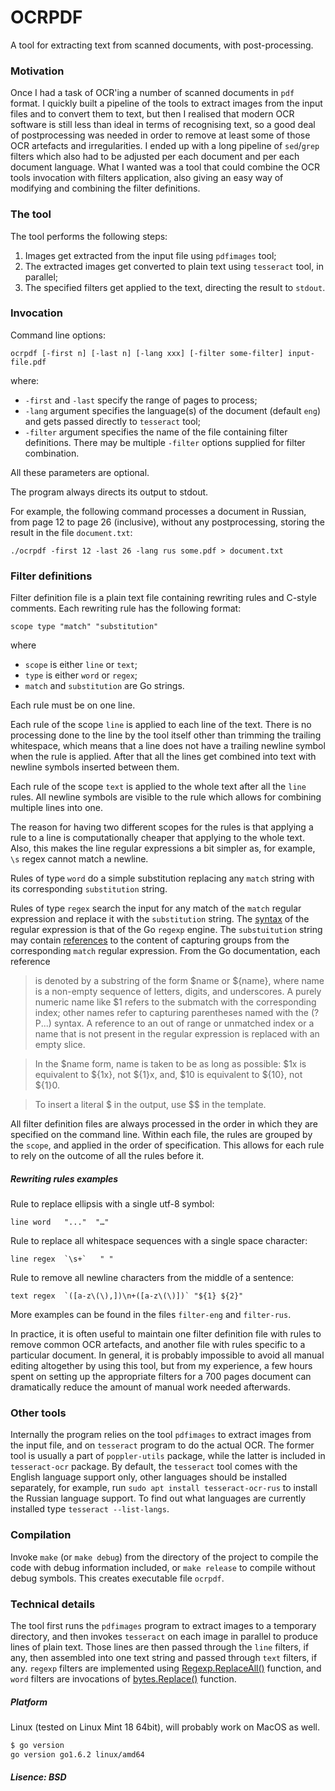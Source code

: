 # OCRPDF
A tool for extracting text from scanned documents, with post-processing.

### Motivation
Once I had a task of OCR'ing a number of scanned documents in `pdf` format. I quickly built a pipeline
of the tools to extract images from the input files and to convert them to text, but then I realised that
modern OCR
software is still less than ideal in terms of recognising text, so a good deal of postprocessing was needed
in order to remove at least some of those OCR artefacts and irregularities. I ended up with a long pipeline
of `sed`/`grep` filters which
also had to be adjusted per each document and per each document language. What I wanted was a tool that could
combine the OCR tools invocation with filters application, also giving an easy way of modifying and combining
the filter definitions.

### The tool
The tool performs the following steps:

1. Images get extracted from the input file using `pdfimages` tool;
2. The extracted images get converted to plain text using `tesseract` tool, in parallel;
3. The specified filters get applied to the text, directing the result to `stdout`.

### Invocation
Command line options:
```
ocrpdf [-first n] [-last n] [-lang xxx] [-filter some-filter] input-file.pdf
```

where:
- `-first` and `-last` specify the range of pages to process;
- `-lang` argument specifies the language(s) of the document (default `eng`) and gets passed directly to `tesseract` tool;
- `-filter` argument specifies the name of the file containing filter definitions. There may be multiple `-filter` options supplied for filter combination.

All these parameters are optional.

The program always directs its output to stdout.

For example, the following command processes a document in Russian, from page 12 to page 26 (inclusive),
without any postprocessing, storing the result in the file `document.txt`:
```
./ocrpdf -first 12 -last 26 -lang rus some.pdf > document.txt
```

### Filter definitions
Filter definition file is a plain text file containing rewriting rules and C-style comments.
Each rewriting rule has the following format:
```
scope type "match" "substitution"
```
where
- `scope` is either `line` or `text`;
- `type` is either `word` or `regex`;
- `match` and `substitution` are Go strings.

Each rule must be on one line.

Each rule of the scope `line` is applied to each line of the text. There is no
processing done to the line by the tool itself other than trimming the trailing whitespace, which means
that a line does not have a trailing newline symbol when the rule is applied. After that all the lines get
combined into text with newline symbols inserted between them.

Each rule of the scope `text` is applied to the whole text after all the `line` rules. All newline
symbols are visible to the rule which allows for combining multiple lines into one.

The reason for having two different scopes for the rules is that applying a rule to a line is computationally
cheaper that applying to the whole text. Also, this makes the line regular expressions a bit simpler as,
for example, `\s` regex cannot match a newline.

Rules of type `word` do a simple substitution replacing any `match` string with its corresponding
`substitution` string.

Rules of type `regex` search the input for any match of the `match` regular expression and replace
it with the `substitution` string. The [syntax](https://golang.org/pkg/regexp/syntax/) of the regular
expression is that of the Go `regexp` engine. The `substuitution` string may contain
[references](https://golang.org/pkg/regexp/#Regexp.Expand) to the content of capturing groups
from the corresponding `match` regular expression. From the Go documentation, each reference

> is denoted by a substring of the form $name or ${name}, where name is a non-empty sequence of letters, digits, and underscores. A purely numeric name like $1 refers to the submatch with the corresponding index; other names refer to capturing parentheses named with the (?P<name>...) syntax. A reference to an out of range or unmatched index or a name that is not present in the regular expression is replaced with an empty slice.

> In the $name form, name is taken to be as long as possible: $1x is equivalent to ${1x}, not ${1}x, and, $10 is equivalent to ${10}, not ${1}0.

> To insert a literal $ in the output, use $$ in the template.

All filter definition files are always processed in the order in which they are specified on the command line.
Within each file, the rules are grouped by the `scope`, and applied in the order of specification. This
allows for each rule to rely on the outcome of all the rules before it.

##### Rewriting rules examples
Rule to replace ellipsis with a single utf-8 symbol:
```
line word	"..."  "…"
```
Rule to replace all whitespace sequences with a single space character:
```
line regex	`\s+`	" "
```
Rule to remove all newline characters from the middle of a sentence:
```
text regex	`([a-z\(\),])\n+([a-z\(\)])` "${1} ${2}"
```

More examples can be found in the files `filter-eng` and `filter-rus`.

In practice, it is often useful to maintain
one filter definition file with rules to remove common OCR artefacts, and another file with rules
specific to a particular document. In general, it is probably impossible to avoid all manual editing
altogether by using this tool, but from my experience, a few hours spent on setting up the appropriate filters
for a 700 pages document can dramatically reduce the amount of manual work needed afterwards.

### Other tools
Internally the program relies on the tool `pdfimages` to extract images from the input file, and on `tesseract`
program to do the actual OCR. The former tool is usually a part of `poppler-utils` package,
while the latter is included in `tesseract-ocr` package. By default, the `tesseract` tool comes with the English
language support only, other languages should be installed separately, for example, run `sudo apt install tesseract-ocr-rus`
to install the Russian language support. To find out what languages are currently installed type
`tesseract --list-langs`.

### Compilation
Invoke `make` (or `make debug`) from the directory of the project to compile the code with debug
information included, or `make release` to compile without debug symbols. This creates executable file `ocrpdf`.

### Technical details
The tool first runs the `pdfimages` program to extract images to a temporary directory, and then invokes
`tesseract` on each image in parallel to produce lines of plain text. Those lines are then passed through
the `line` filters, if any, then assembled into one text string and passed through `text` filters, if any.
`regexp` filters are implemented using [Regexp.ReplaceAll()](https://golang.org/pkg/regexp/#Regexp.ReplaceAll)
function, and `word` filters are invocations of [bytes.Replace()](https://golang.org/pkg/bytes/#Replace) function.

##### Platform
Linux (tested on Linux Mint 18 64bit), will probably work on MacOS as well.

```bash
$ go version
go version go1.6.2 linux/amd64
```

##### Lisence: BSD

